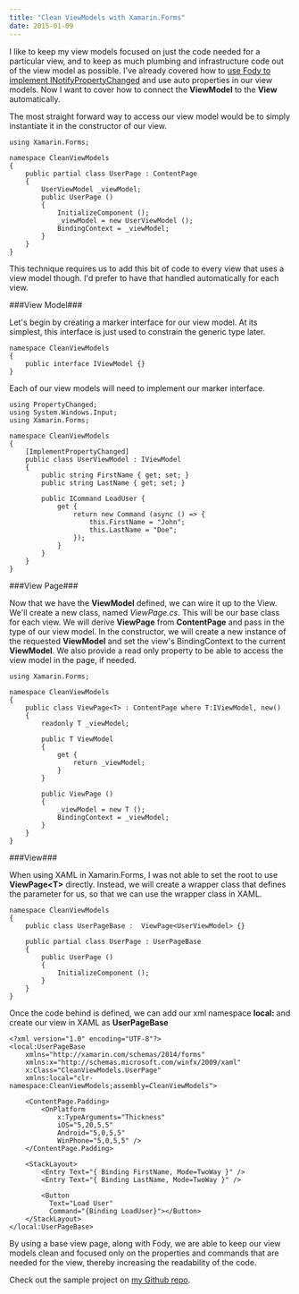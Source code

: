```yaml
---
title: "Clean ViewModels with Xamarin.Forms"
date: 2015-01-09
---
```

I like to keep my view models focused on just the code needed for a particular view, and to keep as much plumbing and infrastructure code out of the view model as possible. I've already covered how to [use Fody to implement INotifyPropertyChanged](http://arteksoftware.com/fody-propertychanged-xamarin-studio/) and use auto properties in our view models. Now I want to cover how to connect the **ViewModel** to the **View** automatically.

The most straight forward way to access our view model would be to simply instantiate it in the constructor of our view.

<pre><code class="language-csharp">using Xamarin.Forms;

namespace CleanViewModels
{	
	public partial class UserPage : ContentPage
	{	
		UserViewModel _viewModel;
		public UserPage ()
		{
			InitializeComponent ();
			_viewModel = new UserViewModel ();
            BindingContext = _viewModel;
		}
	}
}
</code></pre>

This technique requires us to add this bit of code to every view that uses a view model though. I'd prefer to have that handled automatically for each view.

###View Model###

Let's begin by creating a marker interface for our view model. At its simplest, this interface is just used to constrain the generic type later.

```language-csharp
namespace CleanViewModels
{
    public interface IViewModel {}
}
```

Each of our view models will need to implement our marker interface.

<pre><code class="language-csharp">using PropertyChanged;
using System.Windows.Input;
using Xamarin.Forms;

namespace CleanViewModels
{
	[ImplementPropertyChanged]
	public class UserViewModel : IViewModel
	{
		public string FirstName { get; set; }
		public string LastName { get; set; }

		public ICommand LoadUser {
			get {
				return new Command (async () => {
					this.FirstName = "John";
					this.LastName = "Doe";
				});
			}
		}
	}
}
</code></pre>


###View Page###

Now that we have the **ViewModel** defined, we can wire it up to the View. We'll create a new class, named *ViewPage.cs*. This will be our base class for each view.  We will derive **ViewPage** from **ContentPage** and pass in the type of our view model. In the constructor, we will create a new instance of the requested **ViewModel** and set the view's BindingContext to the current **ViewModel**. We also provide a read only property to be able to access the view model in the page, if needed.

<pre><code class="language-csharp">using Xamarin.Forms;

namespace CleanViewModels
{
	public class ViewPage&lt;T&gt; : ContentPage where T:IViewModel, new()
	{
		readonly T _viewModel; 

		public T ViewModel
		{
			get {
				return _viewModel;
			}
		}

		public ViewPage ()
		{
			_viewModel = new T ();
			BindingContext = _viewModel;
		}
	}
}
</code></pre>

###View###

When using XAML in Xamarin.Forms, I was not able to set the root to use **ViewPage&lt;T&gt;** directly. Instead, we will create a wrapper class that defines the <T> parameter for us, so that we can use the wrapper class in XAML.

<pre><code class="language-csharp">namespace CleanViewModels
{	
	public class UserPageBase :  ViewPage&lt;UserViewModel&gt; {}

	public partial class UserPage : UserPageBase
	{	
		public UserPage ()
		{
			InitializeComponent ();
		}
	}
}
</code></pre>

Once the code behind is defined, we can add our xml namespace **local:** and create our view in XAML as **UserPageBase**

```language-markup
<?xml version="1.0" encoding="UTF-8"?>
<local:UserPageBase 
	xmlns="http://xamarin.com/schemas/2014/forms" 
	xmlns:x="http://schemas.microsoft.com/winfx/2009/xaml" 
	x:Class="CleanViewModels.UserPage" 
	xmlns:local="clr-namespace:CleanViewModels;assembly=CleanViewModels">

	<ContentPage.Padding>
		<OnPlatform 
			x:TypeArguments="Thickness" 
			iOS="5,20,5,5" 
			Android="5,0,5,5" 
			WinPhone="5,0,5,5" />
	</ContentPage.Padding>

	<StackLayout>
		<Entry Text="{ Binding FirstName, Mode=TwoWay }" />
		<Entry Text="{ Binding LastName, Mode=TwoWay }" />

		<Button 
	      Text="Load User"
	      Command="{Binding LoadUser}"></Button>
    </StackLayout>
</local:UserPageBase>	
```

By using a base view page, along with Fody, we are able to keep our view models clean and focused only on the properties and commands that are needed for the view, thereby increasing the readability of the code.

Check out the sample project on [my Github repo](https://github.com/RobGibbens/CleanViewModels).
